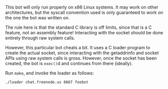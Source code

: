 This bot will only run properly on x86 Linux systems. It may work on
other architectures, but the syscall convention used is only guaranteed
to work on the one the bot was written on.

The rule here is that the standard C library is off limits, since that
is a C feature, not an assembly feature! Interacting with the socket
should be done entirely through raw system calls.

However, this particular bot cheats a bit. It uses a C loader program
to create the actual socket, since interacting with the getaddrinfo and
socket APIs using raw system calls is gross. However, once the socket
has been created, the bot is `exec()`d and continues from there (ideally).

Run `make`, and invoke the loader as follows:

    ./loader chat.freenode.us 6667 foobot


